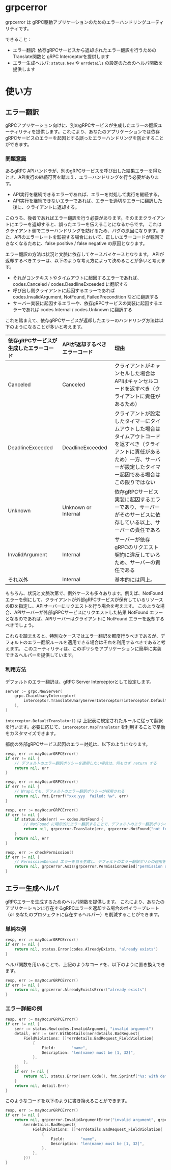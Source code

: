 grpcerror
===

grpcerror は gRPC駆動アプリケーションのためのエラーハンドリングユーティリティです。

できること：
* エラー翻訳: 依存gRPCサービスから返却されたエラー翻訳を行うための Translate関数と gRPC Interceptorを提供します
* エラー生成ヘルパ: `status.New` や `errdetails` の設定のためのヘルパ関数を提供します


# 使い方

## エラー翻訳
gRPCアプリケーション向けに、別のgRPCサービスが生成したエラーの翻訳ユーティリティを提供します。これにより、あなたのアプリケーションでは依存gRPCサービスのエラーを起因とする誤ったエラーハンドリングを防止することができます。

### 問題意識

あるgRPC APIハンドラが、別のgRPCサービスを呼び出した結果エラーを得たとき、API実行の継続可否を踏まえ、エラーハンドリングを行う必要があります。
* API実行を継続できるエラーであれば、エラーを対処して実行を継続する。
* API実行を継続できないエラーであれば、エラーを適切なエラーに翻訳した後に、クライアントに返却する。

このうち、後者であればエラー翻訳を行う必要があります。そのままクライアントにエラーを返却すると、誤ったエラーを伝えることになるからです。
これはクライアント側でエラーハンドリングを妨げるため、バグの原因になります。また、APIのエラーレートを監視する場合において、正しいエラーコードが観測できなくなるために、false positive / false negative の原因となります。


エラー翻訳の方法は状況と文脈に依存してケースバイケースとなります。 APIが返却するべきエラーは、以下のような考え方によって決めることが多いと考えます。

* それがコンテキストやタイムアウトに起因するエラーであれば、codes.Canceled / codes.DeadlineExceeded に翻訳する
* 呼び出し側クライアントに起因するエラーであれば codes.InvalidArgument, NotFound, FailedPrecondition などに翻訳する
* サーバー実装に起因するエラーや、依存gRPCサービスの実装に起因するエラーであれば codes.Internal / codes.Unknown に翻訳する

これを踏まえて、依存gRPCサービスが返却したエラーのハンドリング方法は以下のようになることが多いと考えます。

| 依存gRPCサービスが生成したエラーコード | APIが返却するべきエラーコード    | 理由
|:----------------------|:--------------------| :--- | 
| Canceled              | Canceled            | クライアントがキャンセルした場合はAPIはキャンセルコードを返すべき（クライアントに責任があるため）
| DeadlineExceeded      | DeadlineExceeded    | クライアントが設定したタイマーにタイムアウトした場合はタイムアウトコードを返すべき（クライアントに責任があるため）一方、サーバーが設定したタイマー起因である場合はこの限りではない
| Unknown               | Unknown or Internal | 依存gRPCサービス実装に起因するエラーであり、サーバーがそのサービスに依存している以上、サーバーの責任である
| InvalidArgument       | Internal | サーバーが依存gRPCのリクエスト契約に違反しているため、サーバーの責任である
| それ以外                  | Internal | 基本的には同上。

もちろん、状況と文脈次第で、例外ケースも多々あります。例えば、NotFound エラーを例にして、クライアントが外部gRPCサービスが保有しているリソースのIDを指定し、APIサーバーにリクエストを行う場合を考えます。
このような場合、APIサーバーが外部gRPCサービスにリクエストした結果 NotFound エラーとなるのであれば、APIサーバーはクライアントに NotFound エラーを返却するべきでしょう。

これらを踏まえると、特別なケースではエラー翻訳を都度行うべきであるが、デフォルトのエラー翻訳ルールを適用できる場合はそれを利用するべきであると考えます。
このユーティリティは、このポリシをアプリケーションに簡単に実装できるヘルパーを提供しています。

### 利用方法

デフォルトのエラー翻訳は、gRPC Server Interceptorとして設定します。

```go
server := grpc.NewServer(
    grpc.ChainUnaryInterceptor(
        interceptor.TranslateUnaryServerInterceptor(interceptor.DefaultTranslator()),
    ),
)
```

`interceptor.DefaultTranslator()` は 上記表に規定されたルールに従って翻訳を行います。必要に応じて、`interceptor.MapTranslator` を利用することで挙動をカスタマイズできます。

都度の外部gRPCサービス起因のエラー対処は、以下のようになります。

```go
resp, err := mayOccurGRPCError()
if err != nil {
    // デフォルトのエラー翻訳ポリシーを適用したい場合は、何もせず return する
    return nil, err 
}

resp, err := mayOccurGRPCError()
if err != nil {
    // Wrapしても、デフォルトのエラー翻訳ポリシーが採用される
    return nil, fmt.Errorf("xxx.yyy  failed: %w", err)
}

resp, err := mayOccurGRPCError()
if err != nil {
    if status.Code(err) == codes.NotFound {
        // NotFound に明示的にエラー翻訳することで、デフォルトのエラー翻訳ポリシの適用を回避する
        return nil, grpcerror.Translate(err, grpcerror.NotFound("not found")) 
    }
    return nil, err
}

resp, err := checkPermission()
if err != nil {
    // PermissionDenied エラーを自ら生成し、デフォルトのエラー翻訳ポリシの適用を回避する。
    return nil, grpcerror.AsIs(grpcerror.PermissionDenied("permission denied")) 
}
```

## エラー生成ヘルパ
gRPCエラーを生成するためのヘルパ関数を提供します。 これにより、あなたのアプリケーションに存在するgRPCエラーを返却する場合のボイラープレート（or あなたのプロジェクトに存在するヘルパー）を削減することができます。

### 単純な例

```go
resp, err := mayOccurGRPCError()
if err != nil {
    return nil, status.Error(codes.AlreadyExists, "already exists")
}
```

ヘルパ関数を用いることで、上記のようなコードを、以下のように置き換えできます。

```go
resp, err := mayOccurGRPCError()
if err != nil {
    return nil, grpcerror.AlreadyExistsError("already exists")
}
```

### エラー詳細の例

```go
resp, err := mayOccurGRPCError()
if err != nil {
    serr := status.New(codes.InvalidArgument, "invalid argument")
    detail, err := serr.WithDetails(&errdetails.BadRequest{
        FieldViolations: []*errdetails.BadRequest_FieldViolation{
            {
                Field:       "name",
                Description: "len(name) must be [1, 32]",
            },
        },
    })
    if err != nil {
        return nil, status.Error(serr.Code(), fmt.Sprintf("%s: with defailt failed: %v", serr.Err(), err))
    }
    return nil, detail.Err()
}
```

このようなコードを以下のように書き換えることができます。

```go
resp, err := mayOccurGRPCError()
if err != nil {
    return nil, grpcerror.InvalidArgumentError("invalid argument", grpcerror.BadRequest(
        &errdetails.BadRequest{
            FieldViolations: []*errdetails.BadRequest_FieldViolation{
                {
                    Field:       "name",
                    Description: "len(name) must be [1, 32]",
                },
            },
        }))
}
```